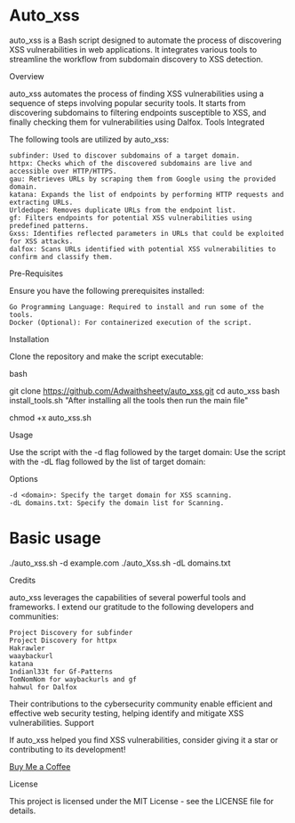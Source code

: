 # Auto_xss
auto_xss is a Bash script designed to automate the process of discovering XSS vulnerabilities in web applications. It integrates various tools to streamline the workflow from subdomain discovery to XSS detection.

Overview

auto_xss automates the process of finding XSS vulnerabilities using a sequence of steps involving popular security tools. It starts from discovering subdomains to filtering endpoints susceptible to XSS, and finally checking them for vulnerabilities using Dalfox.
Tools Integrated

The following tools are utilized by auto_xss:

    subfinder: Used to discover subdomains of a target domain.
    httpx: Checks which of the discovered subdomains are live and accessible over HTTP/HTTPS.
    gau: Retrieves URLs by scraping them from Google using the provided domain.
    katana: Expands the list of endpoints by performing HTTP requests and extracting URLs.
    Urldedupe: Removes duplicate URLs from the endpoint list.
    gf: Filters endpoints for potential XSS vulnerabilities using predefined patterns.
    Gxss: Identifies reflected parameters in URLs that could be exploited for XSS attacks.
    dalfox: Scans URLs identified with potential XSS vulnerabilities to confirm and classify them.

Pre-Requisites

Ensure you have the following prerequisites installed:

    Go Programming Language: Required to install and run some of the tools.
    Docker (Optional): For containerized execution of the script.

Installation

Clone the repository and make the script executable:

bash

git clone https://github.com/Adwaithsheety/auto_xss.git
cd auto_xss
bash install_tools.sh
"After installing all the tools then run the main file" 

chmod +x auto_xss.sh

Usage

Use the script with the -d flag followed by the target domain:
Use the script with the -dL flag followed by the list of target domain:



Options

    -d <domain>: Specify the target domain for XSS scanning.
    -dL domains.txt: Specify the domain list for Scanning.

# Basic usage
./auto_xss.sh -d example.com
./auto_Xss.sh -dL domains.txt

Credits

auto_xss leverages the capabilities of several powerful tools and frameworks. I extend our gratitude to the following developers and communities:

    Project Discovery for subfinder
    Project Discovery for httpx
    Hakrawler
    waaybackurl
    katana
    1ndianl33t for Gf-Patterns
    TomNomNom for waybackurls and gf
    hahwul for Dalfox

Their contributions to the cybersecurity community enable efficient and effective web security testing, helping identify and mitigate XSS vulnerabilities.
Support

If auto_xss helped you find XSS vulnerabilities, consider giving it a star or contributing to its development!

[Buy Me a Coffee](https://buymeacoffee.com/adwaith_shetty)

License

This project is licensed under the MIT License - see the LICENSE file for details.
